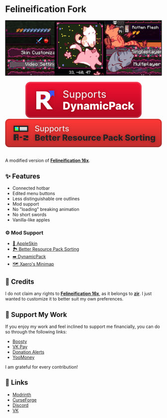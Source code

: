 # Felineification Fork

<div align="center">
    <img title="" src="Misc/Gallery header.png">
    <br>
    <br>
    <a href="https://modrinth.com/mod/dynamicpack"><img title="Good mod, good dev ❤️" src="Misc/dynamicpack_cozy_en_vector.svg"></a>
    <a href="https://modrinth.com/mod/better-resource-pack-sorting"><img title="Very user-friendly mod" src="Misc/brps_cozy_en_vector.svg"></a>
    <br>
    <br>
</div>

A modified version of [**Felineification 16x**](https://modrinth.com/resourcepack/felineification-16x).

## ✨ Features
- Connected hotbar
- Edited menu buttons
- Less distinguishable ore outlines
- Mod support
- No "loading" breaking animation
- No short swords
- Vanilla-like apples

### ⚙️ Mod Support
- [🍎 AppleSkin](https://modrinth.com/mod/appleskin)
- [🏞️ Better Resource Pack Sorting](https://modrinth.com/mod/better-resource-pack-sorting)
- [➡️ DynamicPack](https://modrinth.com/mod/dynamicpack)
- [🗺️ Xaero's Minimap](https://modrinth.com/mod/xaeros-minimap)


## 📛 Credits
I do not claim any rights to [**Felineification 16x**](https://modrinth.com/resourcepack/felineification-16x), as it belongs to [**zir**](https://modrinth.com/user/zir). I just wanted to customize it to better suit my own preferences.

## 💝 Support My Work
If you enjoy my work and feel inclined to support me financially, you can do so through the following links:
* [Boosty](https://boosty.to/rushanm)
* [VK Pay](https://vk.me/moneysend/deflecta)
* [Donation Alerts](https://www.donationalerts.com/r/deflecta)
* [YooMoney](https://yoomoney.ru/to/410015215253910)

I am grateful for every contribution!

## 🔗 Links

* [Modrinth](https://modrinth.com/resourcepack/felineification-fork)
* [CurseForge](https://www.curseforge.com/minecraft/texture-packs/felineification-fork)
* [Discord](https://discord.gg/jEBnF3ugSJ)
* [VK](https://vk.com/demipr)